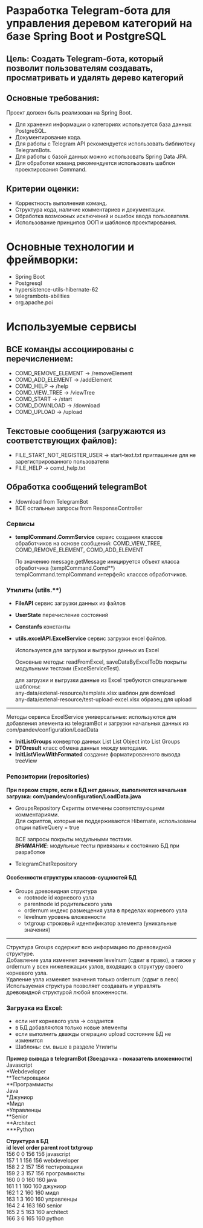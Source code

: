 # Разработка Telegram-бота для управления деревом категорий на базе Spring Boot и PostgreSQL

## Цель: Создать Telegram-бота, который позволит пользователям создавать, просматривать и удалять дерево категорий
## Основные требования:
Проект должен быть реализован на Spring Boot.
- Для хранения информации о категориях используется база данных
  PostgreSQL.
- Документирование кода.
- Для работы с Telegram API рекомендуется использовать
  библиотеку TelegramBots.
- Для работы с базой данных можно использовать Spring Data JPA.
- Для обработки команд рекомендуется использовать шаблон
  проектирования Command.

## Критерии оценки:
- Корректность выполнения команд.
- Структура кода, наличие комментариев и документации.
- Обработка возможных исключений и ошибок ввода пользователя.
- Использование принципов ООП и шаблонов проектирования.

# Основные технологии и фреймворки:
- Spring Boot
- Postgresql
- hypersistence-utils-hibernate-62
- telegrambots-abilities
- org.apache.poi

# Используемые сервисы 

## ВСЕ команды ассоциированы с перечислением:
- COMD_REMOVE_ELEMENT -> /removeElement
- COMD_ADD_ELEMENT -> /addElement
- COMD_HELP -> /help
- COMD_VIEW_TREE -> /viewTree
- COMD_START -> /start
- COMD_DOWNLOAD -> /download 
- COMD_UPLOAD -> /upload

## Текстовые сообщения (загружаются из соответствующих файлов):
- FILE_START_NOT_REGISTER_USER -> start-text.txt приглашение для не зарегистрированного пользователя
- FILE_HELP -> comd_help.txt

## Обработка сообщений telegramBot
- /download from TelegramBot
- ВСЕ остальные запросы from ResponseController

### Сервисы
- **templCommand.CommService** сервис создания классов обработчиков на основе сообщений:
  COMD_VIEW_TREE, COMD_REMOVE_ELEMENT, COMD_ADD_ELEMENT

  По значению message.getMessage иницируется объект класса обработчика (templCommand.Comd**)  
  templCommand.templCommand интерфейс классов обработчиков.

### Утилиты (utils.**)
- **FileAPI** сервис загрузки данных из файлов
- **UserState** перечисление состояний
- **Constanfs** константы
- **utils.excelAPI.ExcelService** сервис загрузки excel файлов.  
  
  Используется для загрузки и выгрузки данных из Excel    
 
  Основные методы: readFromExcel, saveDataByExcelToDb покрыты модульными тестами (ExcelServiceTest). 
  
  для загрузки и выгрузки данные из Excel требуются специальные шаблоны:   
  any-data/extenal-resource/template.xlsx шаблон для download    
  any-data/extenal-resource/test-upload-excel.xlsx образец для upload    

------------- 

  Методы сервиса ExcelService универсальные: используются для добавления элемента 
  из telegramBot и загрузки начальных данных из com/pandev/configuration/LoadData  

- **InitListGroups** конвертор данных List List Object into List Groups
- **DTOresult**  класс обмена данных между методами.
- **InitListViewWithFormated** создание форматированного вывода treeView 


### Репозитории (repositories)
**При первом старте, если в БД нет данных, выполняется начальная загрузка: com/pandev/configuration/LoadData.java**
- GroupsRepository 
  Скрипты отмечены соответствующими комментариями.  
  Для скриптов, которые не поддерживаются Hibernate, использованы опции nativeQuery = true   

  ВСЕ запросы покрыты модульными тестами.  
  ***ВНИМАНИЕ***: модульные тесты привязаны к состоянию БД при разработке
- TelegramChatRepository

#### Особенности структуры классов-сущностей БД
- Groups древовидная структура  
  - rootnode id корневого узла  
  - parentnode id родительского узла  
  - ordernum индекс размещения узла в пределах корневого узла  
  - levelnum уровень вложенности
  - txtgroup  строковый идентификатор элемента (уникальные значения)

----------

Структура Groups содержит всю информацию по древовидной структуре.        
Добавление узла изменяет значения levelnum (сдвиг в право), а также у ordernum у всех нижележащих узлов, входящих в структуру своего корневого узла.       
Удаление узла изменяет значения только ordernum (сдвиг в лево)                   
Используемая структура позволяет создавать и управлять древовидной структурой любой вложенности.

### Загрузка из Excel:
- если нет корневого узла -> создается
- в БД добавляются только новые элементы  
- если выполнить дважды операцию upload состояние БД не изменится
- Шаблоны: см. выше в разделе Утилиты

  

**Пример вывода в telegramBot (Звездочка - показатель вложенности)**   
Javascript  
*Webdeveloper  
**Тестировщики  
**Программисты  
Java  
*Джуниор  
*Мидл  
*Управленцы  
**Senior  
**Architect  
***Python

**Структура в БД**  
**id  level order parent root txtgroup**         
156	0		0	156		156	javascript   
157	1		1	156		156	webdeveloper     
158	2		2	157		156	тестировщики   
159	2		3	157		156	программисты  
160	0		0	160		160	java   
161	1		1	160		160	джуниор   
162	1		2	160		160	мидл   
163	1		3	160		160	управленцы   
164	2		4	163		160	senior   
165	2		5	163		160	architect   
166	3		6	165		160	python
